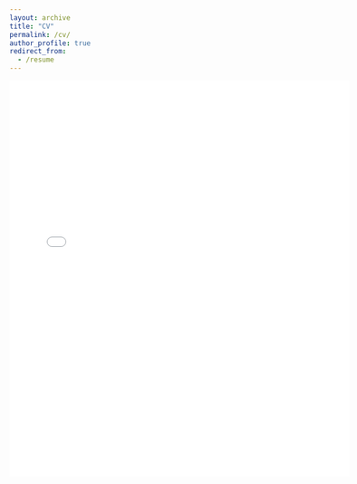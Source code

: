 ```yaml
---
layout: archive
title: "CV"
permalink: /cv/
author_profile: true
redirect_from:
  - /resume
---
```


<embed src="lorenzo-bernabei.github.io/files/cv.pdf" width="600" height="700" type='application/pdf'/> 
